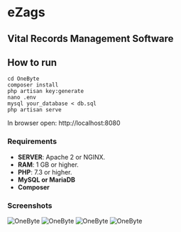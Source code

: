 # eZags
## Vital Records Management Software
## How to run
~~~
cd OneByte
composer install
php artisan key:generate
nano .env
mysql your_database < db.sql
php artisan serve
~~~
In browser open: http://localhost:8080
### Requirements
* **SERVER**: Apache 2 or NGINX.
* **RAM**: 1 GB or higher.
* **PHP**: 7.3 or higher.
* **MySQL or MariaDB**
* **Composer**
### Screenshots
![OneByte](https://gitlab.com/hackathon_2/onebyte/-/raw/master/db.png?raw=true)
![OneByte](https://gitlab.com/hackathon_2/onebyte/-/raw/master/s1.png?raw=true)
![OneByte](https://gitlab.com/hackathon_2/onebyte/-/raw/master/s2.png?raw=true)
![OneByte](https://gitlab.com/hackathon_2/onebyte/-/raw/master/s3.png?raw=true)


